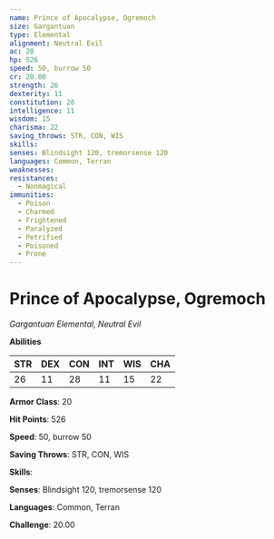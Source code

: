 ```yaml
---
name: Prince of Apocalypse, Ogremoch
size: Gargantuan
type: Elemental
alignment: Neutral Evil
ac: 20
hp: 526
speed: 50, burrow 50
cr: 20.00
strength: 26
dexterity: 11
constitution: 28
intelligence: 11
wisdom: 15
charisma: 22
saving_throws: STR, CON, WIS
skills: 
senses: Blindsight 120, tremorsense 120
languages: Common, Terran
weaknesses:
resistances:
  - Nonmagical
immunities:
  - Poison
  - Charmed
  - Frightened
  - Paralyzed
  - Petrified
  - Poisoned
  - Prone
---
```


# Prince of Apocalypse, Ogremoch

*Gargantuan Elemental, Neutral Evil*

**Abilities**

| STR | DEX | CON | INT | WIS | CHA |
| --- | --- | --- | --- | --- | --- |
| 26 | 11 | 28 | 11 | 15 | 22 |

**Armor Class**: 20

**Hit Points**: 526

**Speed**: 50, burrow 50

**Saving Throws**: STR, CON, WIS

**Skills**: 

**Senses**: Blindsight 120, tremorsense 120

**Languages**: Common, Terran

**Challenge**: 20.00

